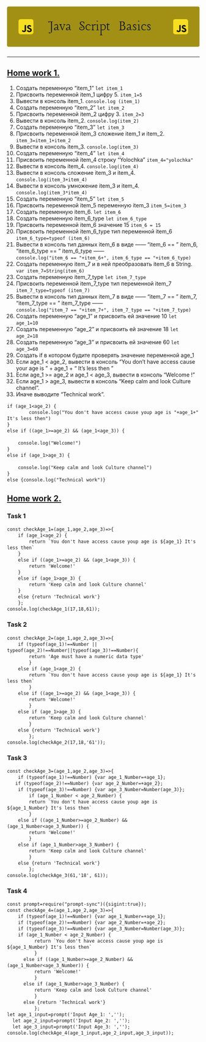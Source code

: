 #  ![image](https://github.com/NatashaSmolyak/Java-Script/blob/main/assets/JS-header-image.png)
---
## [Home work 1.](https://github.com/NatashaSmolyak/Java-Script/blob/main/HW_1_JS.js)
1. Создать переменную “item_1”
```let item_1```
2. Присвоить переменной item_1 цифру 5.
``item_1=5``
3. Вывести в консоль item_1.
``console.log (item_1)``
4. Создать переменную “item_2”
``let item_2``
5. Присвоить переменной item_2 цифру 3.
``item_2=3``
6. Вывести в консоль item_2.
``console.log(item_2)``
7. Создать переменную “item_3”
``let item_3``
8. Присвоить переменной item_3 сложение item_1 и item_2.
``item_3=item_1+item_2``
9. Вывести в консоль item_3.
``console.log(item_3)``
10. Создать переменную “item_4”
``let item_4``
11. Присвоить переменной item_4 строку “Yolochka”
``item_4="yolochka"``
12. Вывести в консоль item_4.
``console.log(item_4)``
13. Вывести в консоль сложение item_3 и item_4.
``console.log(item_3+item_4)``
14. Вывести в консоль умножение item_3 и item_4.
``console.log(item_3*item_4)``
15. Создать переменную “item_5”
``let item_5``
16. Присвоить переменной item_5 переменную item_3
``item_5=item_3``
17. Создать переменную item_6.
``let item_6``
18. Создать переменную item_6_type
``let item_6_type``
19. Присвоить переменной item_6 значение 15
``item_6 = 15``
20. Присвоить переменной item_6_type тип переменной item_6
``item_6_type=typeof (item_6)``
21. Вывести в консоль тип данных item_6 в виде ——  “item_6 == ”  item_6,  “item_6_type == ”  item_6_type ——  
``console.log("item_6 == "+item_6+", item_6_type == "+item_6_type)``
22. Создать переменную item_7 и в ней преобразовать item_6 в String.
``var item_7=String(item_6)``
23. Создать переменную item_7_type
``let item_7_type``
24. Присвоить переменной item_7_type тип переменной item_7
``item_7_type=typeof (item_7)``
25. Вывести в консоль тип данных item_7 в виде ——  “item_7 == ”  item_7,  “item_7_type == ”  item_7_type ——  
``console.log("item_7 == "+item_7+", item_7_type == "+item_7_type)``
26. Создать переменную “age_1” и присвоить ей значение 10
``let age_1=10``
27. Создать переменную “age_2” и присвоить ей значение 18
``let age_2=18``
28. Создать переменную “age_3” и присвоить ей значение 60
``let age_3=60``
29. Создать if в котором будите проверять значение переменной age_1
30. Если age_1 < age_2, вывести в консоль “You don’t have access cause your age is ” + age_1 + “ It’s less then ”
31. Если age_1 >=  age_2 и age_1 <  age_3, вывести в консоль “Welcome  !”
32. Если age_1  > age_3, вывести в консоль “Keep calm and look Culture channel”.
33. Иначе выводите “Technical work”.
```
if (age_1<age_2) {
        console.log("You don't have access cause youp age is "+age_1+" It's less then")
}
else if ((age_1>=age_2) && (age_1<age_3)) {
    
    console.log("Welcome!")
}
else if (age_1>age_3) {
    
    console.log("Keep calm and look Culture channel")
}
else {console.log("Technical work")}
```
## [Home work 2.](https://github.com/NatashaSmolyak/Java-Script/blob/main/HW_2_JS.js)
### Task 1
```
const checkAge_1=(age_1,age_2,age_3)=>{
    if (age_1<age_2) {
        return `You don't have access cause youp age is ${age_1} It's less then`
    }
    else if ((age_1>=age_2) && (age_1<age_3)) {
        return 'Welcome!'
    }
    else if (age_1>age_3) {
        return 'Keep calm and look Culture channel'
    }
    else {return 'Technical work'} 
    };
console.log(checkAge_1(17,18,61));
```
### Task 2
```
const checkAge_2=(age_1,age_2,age_3)=>{
    if (typeof(age_1)!==Number || typeof(age_2)!==Number||typeof(age_3)!==Number){ 
        return 'Age must have a numeric data type'
        }
    else if (age_1<age_2) {
        return `You don't have access cause youp age is ${age_1} It's less then`
        }
    else if ((age_1>=age_2) && (age_1<age_3)) {
        return 'Welcome!'
        }
    else if (age_1>age_3) {
        return 'Keep calm and look Culture channel'
        }
    else {return 'Technical work'} 
        };
console.log(checkAge_2(17,18,'61'));
```
### Task 3
```
const checkAge_3=(age_1,age_2,age_3)=>{
    if (typeof(age_1)!==Number) {var age_1_Number=+age_1};
   if (typeof(age_2)!==Number) {var age_2_Number=+age_2};
    if (typeof(age_3)!==Number) {var age_3_Number=Number(age_3)};
        if (age_1_Number < age_2_Number) {
        return `You don't have access cause youp age is ${age_1_Number} It's less then`
        }
    else if ((age_1_Number>=age_2_Number) && (age_1_Number<age_3_Number)) {
        return 'Welcome!'
        }
    else if (age_1_Number>age_3_Number) {
        return 'Keep calm and look Culture channel'
        }
    else {return 'Technical work'} 
        };
console.log(checkAge_3(61,'18', 61));
```
### Task 4
```
const prompt=require("prompt-sync")({sigint:true});
const checkAge_4=(age_1,age_2,age_3)=>{
    if (typeof(age_1)!==Number) {var age_1_Number=+age_1};
    if (typeof(age_2)!==Number) {var age_2_Number=+age_2};
    if (typeof(age_3)!==Number) {var age_3_Number=Number(age_3)};
    if (age_1_Number < age_2_Number) {
          return `You don't have access cause youp age is ${age_1_Number} It's less then`
          }
      else if ((age_1_Number>=age_2_Number) && (age_1_Number<age_3_Number)) {
          return 'Welcome!'
          }
      else if (age_1_Number>age_3_Number) {
          return 'Keep calm and look Culture channel'
          }
      else {return 'Technical work'} 
          };
let age_1_input=prompt('Input Age_1: ','');
  let age_2_input=prompt('Input Age_2: ','');
  let age_3_input=prompt('Input Age_3: ','');
console.log(checkAge_4(age_1_input,age_2_input,age_3_input));
```